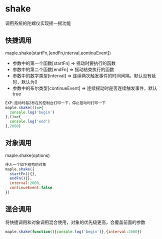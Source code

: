 # shake
调用系统的陀螺仪实现摇一摇功能
## 快捷调用
maple.shake(startFn,[endFn,interval,eontinuEvent])

* 参数中的第一个函数[startFn]     => 摇动时要执行的函数 
* 参数中的第二个函数[endFn]       => 摇动结束执行的函数 
* 参数中的数字类型[interval]      => 连续两次触发事件的时间间隔，默认没有延时，默认为0
 * 参数中的布尔类型[continueEvent] => 连续摇动时是否连续触发事件，默认true

```javascript
EXP:摇动时每2秒在的控制台打印一下，停止摇动时打印一下
maple.shake(()=>{
  console.log('begin')
},()=>{
  console.log('end')
},2000)
```
## 对象调用
maple.shake(options)
```javascript
传入一个如下结构的对象
maple.shake({
  startFn(){},
  endFn(){},
  interval:2000,
  continueEvent:false
})
```

## 混合调用
将快捷调用和对象调用混合使用，对象的优先级更高，会覆盖前面的参数
```javascript
maple.shake(function(){console.log('begin')},{interval:2000})
